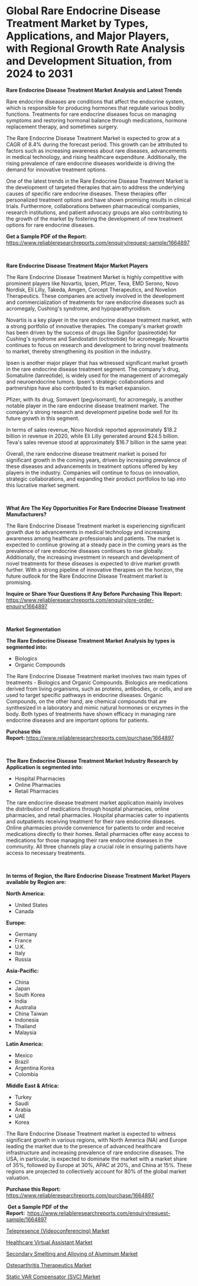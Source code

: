 <p><h1>Global Rare Endocrine Disease Treatment Market by Types, Applications, and Major Players, with Regional Growth Rate Analysis and Development Situation, from 2024 to 2031</h1></p><p><strong>Rare Endocrine Disease Treatment Market Analysis and Latest Trends</strong></p>
<p><p>Rare endocrine diseases are conditions that affect the endocrine system, which is responsible for producing hormones that regulate various bodily functions. Treatments for rare endocrine diseases focus on managing symptoms and restoring hormonal balance through medications, hormone replacement therapy, and sometimes surgery.</p><p>The Rare Endocrine Disease Treatment Market is expected to grow at a CAGR of 8.4% during the forecast period. This growth can be attributed to factors such as increasing awareness about rare diseases, advancements in medical technology, and rising healthcare expenditure. Additionally, the rising prevalence of rare endocrine diseases worldwide is driving the demand for innovative treatment options.</p><p>One of the latest trends in the Rare Endocrine Disease Treatment Market is the development of targeted therapies that aim to address the underlying causes of specific rare endocrine diseases. These therapies offer personalized treatment options and have shown promising results in clinical trials. Furthermore, collaborations between pharmaceutical companies, research institutions, and patient advocacy groups are also contributing to the growth of the market by fostering the development of new treatment options for rare endocrine diseases.</p></p>
<p><strong>Get a Sample PDF of the Report:&nbsp;</strong> <a href="https://www.reliableresearchreports.com/enquiry/request-sample/1664897">https://www.reliableresearchreports.com/enquiry/request-sample/1664897</a></p>
<p>&nbsp;</p>
<p><strong>Rare Endocrine Disease Treatment Major Market Players</strong></p>
<p><p>The Rare Endocrine Disease Treatment Market is highly competitive with prominent players like Novartis, Ipsen, Pfizer, Teva, EMD Serono, Novo Nordisk, Eli Lilly, Takeda, Amgen, Corcept Therapeutics, and Novelion Therapeutics. These companies are actively involved in the development and commercialization of treatments for rare endocrine diseases such as acromegaly, Cushing's syndrome, and hypoparathyroidism.</p><p>Novartis is a key player in the rare endocrine disease treatment market, with a strong portfolio of innovative therapies. The company's market growth has been driven by the success of drugs like Signifor (pasireotide) for Cushing's syndrome and Sandostatin (octreotide) for acromegaly. Novartis continues to focus on research and development to bring novel treatments to market, thereby strengthening its position in the industry.</p><p>Ipsen is another major player that has witnessed significant market growth in the rare endocrine disease treatment segment. The company's drug, Somatuline (lanreotide), is widely used for the management of acromegaly and neuroendocrine tumors. Ipsen's strategic collaborations and partnerships have also contributed to its market expansion.</p><p>Pfizer, with its drug, Somavert (pegvisomant), for acromegaly, is another notable player in the rare endocrine disease treatment market. The company's strong research and development pipeline bode well for its future growth in this segment.</p><p>In terms of sales revenue, Novo Nordisk reported approximately $18.2 billion in revenue in 2020, while Eli Lilly generated around $24.5 billion. Teva's sales revenue stood at approximately $16.7 billion in the same year.</p><p>Overall, the rare endocrine disease treatment market is poised for significant growth in the coming years, driven by increasing prevalence of these diseases and advancements in treatment options offered by key players in the industry. Companies will continue to focus on innovation, strategic collaborations, and expanding their product portfolios to tap into this lucrative market segment.</p></p>
<p>&nbsp;</p>
<p><strong>What Are The Key Opportunities For Rare Endocrine Disease Treatment Manufacturers?</strong></p>
<p><p>The Rare Endocrine Disease Treatment market is experiencing significant growth due to advancements in medical technology and increasing awareness among healthcare professionals and patients. The market is expected to continue growing at a steady pace in the coming years as the prevalence of rare endocrine diseases continues to rise globally. Additionally, the increasing investment in research and development of novel treatments for these diseases is expected to drive market growth further. With a strong pipeline of innovative therapies on the horizon, the future outlook for the Rare Endocrine Disease Treatment market is promising.</p></p>
<p><strong>Inquire or Share Your Questions If Any Before Purchasing This Report:</strong> <a href="https://www.reliableresearchreports.com/enquiry/pre-order-enquiry/1664897">https://www.reliableresearchreports.com/enquiry/pre-order-enquiry/1664897</a></p>
<p>&nbsp;</p>
<p><strong>Market Segmentation</strong></p>
<p><strong>The Rare Endocrine Disease Treatment Market Analysis by types is segmented into:</strong></p>
<p><ul><li>Biologics</li><li>Organic Compounds</li></ul></p>
<p><p>The Rare Endocrine Disease Treatment market involves two main types of treatments - Biologics and Organic Compounds. Biologics are medications derived from living organisms, such as proteins, antibodies, or cells, and are used to target specific pathways in endocrine diseases. Organic Compounds, on the other hand, are chemical compounds that are synthesized in a laboratory and mimic natural hormones or enzymes in the body. Both types of treatments have shown efficacy in managing rare endocrine diseases and are important options for patients.</p></p>
<p><strong>Purchase this Report:&nbsp;</strong><a href="https://www.reliableresearchreports.com/purchase/1664897">https://www.reliableresearchreports.com/purchase/1664897</a></p>
<p>&nbsp;</p>
<p><strong>The Rare Endocrine Disease Treatment Market Industry Research by Application is segmented into:</strong></p>
<p><ul><li>Hospital Pharmacies</li><li>Online Pharmacies</li><li>Retail Pharmacies</li></ul></p>
<p><p>The rare endocrine disease treatment market application mainly involves the distribution of medications through hospital pharmacies, online pharmacies, and retail pharmacies. Hospital pharmacies cater to inpatients and outpatients receiving treatment for their rare endocrine diseases. Online pharmacies provide convenience for patients to order and receive medications directly to their homes. Retail pharmacies offer easy access to medications for those managing their rare endocrine diseases in the community. All three channels play a crucial role in ensuring patients have access to necessary treatments.</p></p>
<p>&nbsp;</p>
<p><strong>In terms of Region, the Rare Endocrine Disease Treatment Market Players available by Region are:</strong></p>
<p>
    <p> <strong> North America: </strong>
        <ul>
            <li>United States</li>
            <li>Canada</li>
        </ul>
        </p> 
    <p> <strong> Europe: </strong>
        <ul>
            <li>Germany</li>
            <li>France</li>
            <li>U.K.</li>
            <li>Italy</li>
            <li>Russia</li>
        </ul>
        </p> 
    <p> <strong> Asia-Pacific: </strong>
        <ul>
            <li>China</li>
            <li>Japan</li>
            <li>South Korea</li>
            <li>India</li>
            <li>Australia</li>
            <li>China Taiwan</li>
            <li>Indonesia</li>
            <li>Thailand</li>
            <li>Malaysia</li>
        </ul>
        </p> 
    <p> <strong> Latin America: </strong>
        <ul>
            <li>Mexico</li>
            <li>Brazil</li>
            <li>Argentina Korea</li>
            <li>Colombia</li>
        </ul>
        </p> 
    <p> <strong> Middle East & Africa: </strong>
        <ul>
            <li>Turkey</li>
            <li>Saudi</li>
            <li>Arabia</li>
            <li>UAE</li>
            <li>Korea</li>
        </ul>
    </p>
    </p>
<p><p>The Rare Endocrine Disease Treatment market is expected to witness significant growth in various regions, with North America (NA) and Europe leading the market due to the presence of advanced healthcare infrastructure and increasing prevalence of rare endocrine diseases. The USA, in particular, is expected to dominate the market with a market share of 35%, followed by Europe at 30%, APAC at 20%, and China at 15%. These regions are projected to collectively account for 80% of the global market valuation.</p></p>
<p><strong>Purchase this Report: </strong><a href="https://www.reliableresearchreports.com/purchase/1664897">https://www.reliableresearchreports.com/purchase/1664897</a></p>
<p>&nbsp;<strong>Get a Sample PDF of the Report:&nbsp;&nbsp;</strong><a href="https://www.reliableresearchreports.com/enquiry/request-sample/1664897">https://www.reliableresearchreports.com/enquiry/request-sample/1664897</a></p>
<p><strong></strong></p>
<p><p><a href="https://github.com/joannagoyvaerts/Market-Research-Report-List-1/blob/main/telepresence-videoconferencing-market.md">Telepresence (Videoconferencing) Market</a></p><p><a href="https://medium.com/@juliecastro06/healthcare-virtual-assistant-market-size-cagr-trends-2024-2030-1456511596d7">Healthcare Virtual Assistant Market</a></p><p><a href="https://medium.com/@juliecastro06/secondary-smelting-and-alloying-of-aluminum-market-comprehensive-assessment-by-type-application-93011ac9cacc">Secondary Smelting and Alloying of Aluminum Market</a></p><p><a href="https://medium.com/@tiffanytran1905/osteoarthritis-therapeutics-market-analysis-and-sze-forecasted-for-period-from-2024-to-2031-525641b491af">Osteoarthritis Therapeutics Market</a></p><p><a href="https://github.com/bracarafogo/Market-Research-Report-List-2/blob/main/static-var-compensator-svc-market.md">Static VAR Compensator (SVC) Market</a></p></p>